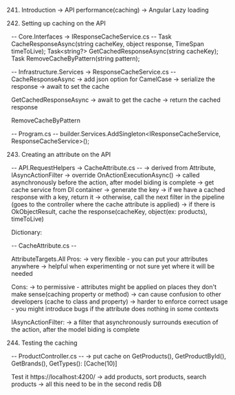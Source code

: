 241. Introduction
-> API performance(caching) 
-> Angular Lazy loading


242. Setting up caching on the API

-- Core.Interfaces -> IResponseCacheService.cs --
Task CacheResponseAsync(string cacheKey, object response, TimeSpan timeToLive);
Task<string?> GetCachedResponseAsync(string cacheKey);
Task RemoveCacheByPattern(string pattern);


-- Infrastructure.Services -> ResponseCacheService.cs --
CacheResponseAsync
    -> add json option for CamelCase
    -> serialize the response
    -> await to set the cache

GetCachedResponseAsync
    -> await to get the cache
    -> return the cached response

RemoveCacheByPattern


-- Program.cs --
builder.Services.AddSingleton<IResponseCacheService, ResponseCacheService>();


243. Creating an attribute on the API

-- API.RequestHelpers -> CacheAttribute.cs --
-> derived from Attribute, IAsyncActionFilter
-> override OnActionExecutionAsync()
    -> called asynchronously before the action, after model biding is complete
    -> get cache service from DI container
    -> generate the key
    -> if we have a cached response with a key, return it
    -> otherwise, call the next filter in the pipeline (goes to the controller where the cache attribute is applied)
    -> if there is OkObjectResult, cache the response(cacheKey, object(ex: products), timeToLive)


Dictionary:

-- CacheAttribute.cs --

AttributeTargets.All
Pros: 
-> very flexible - you can put your attributes anywhere
-> helpful when experimenting or not sure yet where it will be needed

Cons:
-> to permissive - attributes might be applied on places 
they don't make sense(caching property or method) 
-> can cause confusion to other developers (cache to class and property)
-> harder to enforce correct usage - you might introduce 
bugs if the attribute does nothing in some contexts


IAsyncActionFilter:
-> a filter that asynchronously surrounds execution of the action, 
after the model biding is complete


244. Testing the caching

-- ProductController.cs --
-> put cache on GetProducts(), GetProductById(), GetBrands(), GetTypes(): [Cache(10)]

Test it
https://localhost:4200/
-> add products, sort products, search products
-> all this need to be in the second redis DB


